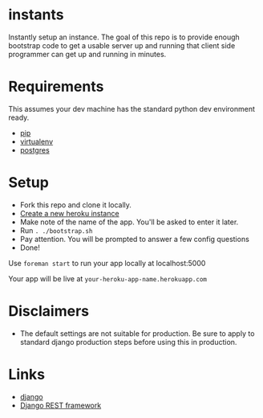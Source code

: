 instants
========

Instantly setup an instance. The goal of this repo is to provide enough bootstrap code to get a usable server up and running that client side programmer can get up and running in minutes.

# Requirements
This assumes your dev machine has the standard python dev environment ready.

* [pip](http://pip.readthedocs.org/en/latest/installing.html)
* [virtualenv](http://virtualenv.readthedocs.org/en/latest/virtualenv.html#installation)
* [postgres](http://postgresapp.com)

# Setup
* Fork this repo and clone it locally.
* [Create a new heroku instance](https://dashboard-next.heroku.com/new)
* Make note of the name of the app. You'll be asked to enter it later.
* Run `. ./bootstrap.sh`
* Pay attention. You will be prompted to answer a few config questions
* Done!

Use `foreman start` to run your app locally at localhost:5000

Your app will be live at `your-heroku-app-name.herokuapp.com`

# Disclaimers
* The default settings are not suitable for production. Be sure to apply to standard django production steps before using this in production.

# Links
* [django](https://docs.djangoproject.com/en/1.7/)
* [Django REST framework](http://www.django-rest-framework.org)
